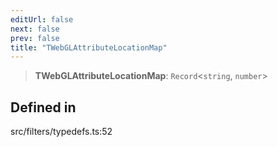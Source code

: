 ```yaml
---
editUrl: false
next: false
prev: false
title: "TWebGLAttributeLocationMap"
---
```


> **TWebGLAttributeLocationMap**: `Record`\<`string`, `number`\>

## Defined in

src/filters/typedefs.ts:52
